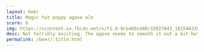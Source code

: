 ```yaml
---
layout: beer
title: Magic hat poppy agave ale
score: 6
img: https://scontent.xx.fbcdn.net/v/t1.0-0/p480x480/15027843_10154633843218745_6421410119970575016_n.jpg?oh=f7b2aa0ed6b9208f3a17ca26198c492c&oe=5916FB55
desc: Not terribly exciting. The agave seems to smooth it out a bit but not enough to really differentiate it
permalink: /beer/:title.html
---
```

